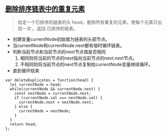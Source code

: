 ## [删除排序链表中的重复元素](https://leetcode.cn/problems/remove-duplicates-from-sorted-list/description/)
> 给定一个已排序的链表的头 head，删除所有重复的元素，使每个元素只出现一次 。返回 已排序的链表。

- 创建变量currentNode初始值为链表的头部节点。
- 当currentNode和currentNode.next都有值时循环链表。
- 判断当前节点和当前节点的next节点值是否相同
  1. 相同则将当前的节点的next指向当前节点的next.next节点。
  2. 不相同则将当前节点的next节点复制给currentNode变量继续循环。
- 直到循环结束
```
var deleteDuplicates = function(head) {
  let currentNode = head;
  while(currentNode && currentNode.next) {
    const nextNode = currentNode.next;
    if (currentNode.val === nextNode.val) {
      currentNode.next = nextNode.next;
    } else {
      currentNode = nextNode;
    }
  }
  return head;
};
```